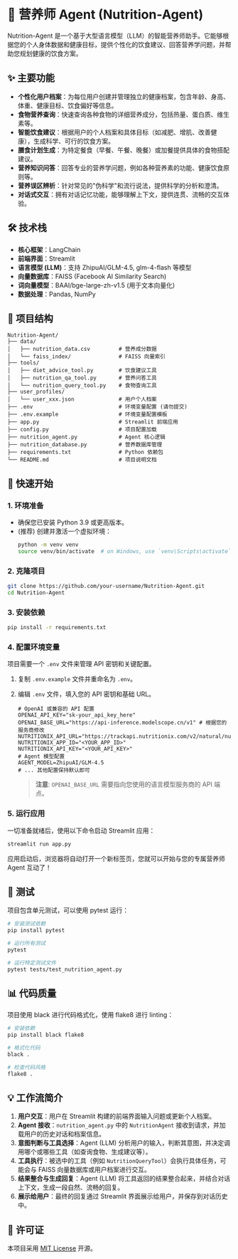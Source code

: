 # 🍎 营养师 Agent (Nutrition-Agent)

Nutrition-Agent 是一个基于大型语言模型（LLM）的智能营养师助手。它能够根据您的个人身体数据和健康目标，提供个性化的饮食建议、回答营养学问题，并帮助您规划健康的饮食方案。

## ✨ 主要功能

  * **个性化用户档案**：为每位用户创建并管理独立的健康档案，包含年龄、身高、体重、健康目标、饮食偏好等信息。
  * **食物营养查询**：快速查询各种食物的详细营养成分，包括热量、蛋白质、维生素等。
  * **智能饮食建议**：根据用户的个人档案和具体目标（如减肥、增肌、改善健康），生成科学、可行的饮食方案。
  * **膳食计划生成**：为特定餐食（早餐、午餐、晚餐）或加餐提供具体的食物搭配建议。
  * **营养知识问答**：回答专业的营养学问题，例如各种营养素的功能、健康饮食原则等。
  * **营养误区辨析**：针对常见的"伪科学"和流行说法，提供科学的分析和澄清。
  * **对话式交互**：拥有对话记忆功能，能够理解上下文，提供连贯、流畅的交互体验。

## 🛠️ 技术栈

  * **核心框架**：LangChain
  * **前端界面**：Streamlit
  * **语言模型 (LLM)**：支持 ZhipuAI/GLM-4.5, glm-4-flash 等模型
  * **向量数据库**：FAISS (Facebook AI Similarity Search)
  * **词向量模型**：BAAI/bge-large-zh-v1.5 (用于文本向量化)
  * **数据处理**：Pandas, NumPy

## 📂 项目结构

```
Nutrition-Agent/
├── data/
│   ├── nutrition_data.csv         # 营养成分数据
│   └── faiss_index/               # FAISS 向量索引
├── tools/
│   ├── diet_advice_tool.py        # 饮食建议工具
│   ├── nutrition_qa_tool.py       # 营养问答工具
│   └── nutrition_query_tool.py    # 食物查询工具
├── user_profiles/
│   └── user_xxx.json              # 用户个人档案
├── .env                           # 环境变量配置 (请勿提交)
├── .env.example                   # 环境变量配置模板
├── app.py                         # Streamlit 前端应用
├── config.py                      # 项目配置加载
├── nutrition_agent.py             # Agent 核心逻辑
├── nutrition_database.py          # 营养数据库管理
├── requirements.txt               # Python 依赖包
└── README.md                      # 项目说明文档
```

## 🚀 快速开始

### 1\. 环境准备

  * 确保您已安装 Python 3.9 或更高版本。
  * (推荐) 创建并激活一个虚拟环境：
    ```bash
    python -m venv venv
    source venv/bin/activate  # on Windows, use `venv\Scripts\activate`
    ```

### 2\. 克隆项目

```bash
git clone https://github.com/your-username/Nutrition-Agent.git
cd Nutrition-Agent
```

### 3\. 安装依赖

```bash
pip install -r requirements.txt
```

### 4\. 配置环境变量

项目需要一个 `.env` 文件来管理 API 密钥和关键配置。

1.  复制 `.env.example` 文件并重命名为 `.env`。

2.  编辑 `.env` 文件，填入您的 API 密钥和基础 URL。

    ```dotenv
    # OpenAI 或兼容的 API 配置
    OPENAI_API_KEY="sk-your_api_key_here"
    OPENAI_BASE_URL="https://api-inference.modelscope.cn/v1" # 根据您的服务商修改
    NUTRITIONIX_API_URL="https://trackapi.nutritionix.com/v2/natural/nutrients"
    NUTRITIONIX_APP_ID="<YOUR_APP_ID>"
    NUTRITIONIX_API_KEY="<YOUR_API_KEY>"
    # Agent 模型配置
    AGENT_MODEL=ZhipuAI/GLM-4.5
    # ... 其他配置保持默认即可
    ```

    > **注意**: `OPENAI_BASE_URL` 需要指向您使用的语言模型服务商的 API 端点。

### 5\. 运行应用

一切准备就绪后，使用以下命令启动 Streamlit 应用：

```bash
streamlit run app.py
```

应用启动后，浏览器将自动打开一个新标签页，您就可以开始与您的专属营养师 Agent 互动了！

## 🧪 测试

项目包含单元测试，可以使用 pytest 运行：

```bash
# 安装测试依赖
pip install pytest

# 运行所有测试
pytest

# 运行特定测试文件
pytest tests/test_nutrition_agent.py
```

## 📊 代码质量

项目使用 black 进行代码格式化，使用 flake8 进行 linting：

```bash
# 安装依赖
pip install black flake8

# 格式化代码
black .

# 检查代码风格
flake8 .
```

## 💡 工作流简介

1.  **用户交互**：用户在 Streamlit 构建的前端界面输入问题或更新个人档案。
2.  **Agent 接收**：`nutrition_agent.py` 中的 `NutritionAgent` 接收到请求，并加载用户的历史对话和档案信息。
3.  **意图判断与工具选择**：Agent (LLM) 分析用户的输入，判断其意图，并决定调用哪个或哪些工具（如查询食物、生成建议等）。
4.  **工具执行**：被选中的工具（例如 `NutritionQueryTool`）会执行具体任务，可能会与 FAISS 向量数据库或用户档案进行交互。
5.  **结果整合与生成回复**：Agent (LLM) 将工具返回的结果整合起来，并结合对话上下文，生成一段自然、流畅的回复。
6.  **展示给用户**：最终的回复通过 Streamlit 界面展示给用户，并保存到对话历史中。

## 📜 许可证

本项目采用 [MIT License](https://opensource.org/licenses/MIT) 开源。